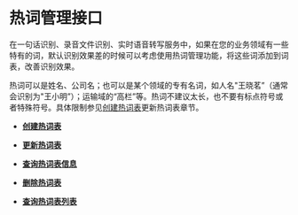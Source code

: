 # 热词管理接口<a name="sis_03_0070"></a>

在一句话识别、录音文件识别、实时语音转写服务中，如果在您的业务领域有一些特有的词，默认识别效果差的时候可以考虑使用热词管理功能，将这些词添加到词表，改善识别效果。

热词可以是姓名、公司名；也可以是某个领域的专有名词，如人名"王晓茗”（通常会识别为"王小明”）；运输域的“高栏”等。热词不建议太长，也不要有标点符号或者特殊符号。具体限制参见[创建热词表](创建热词表.md)更新热词表章节。

-   **[创建热词表](创建热词表.md)**  

-   **[更新热词表](更新热词表.md)**  

-   **[查询热词表信息](查询热词表信息.md)**  

-   **[删除热词表](删除热词表.md)**  

-   **[查询热词表列表](查询热词表列表.md)**  


